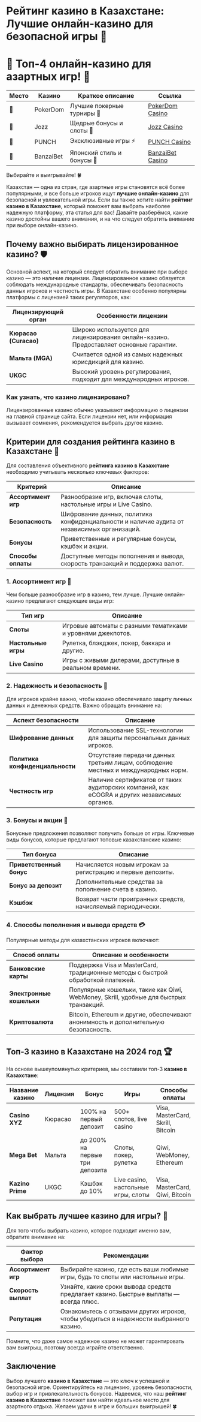 # Рейтинг казино в Казахстане: Лучшие онлайн-казино для безопасной игры 🎲
# 🎰 Топ-4 онлайн-казино для азартных игр! 💸

| Место | Казино     | Краткое описание                 | Ссылка                                    |
|-------|------------|-----------------------------------|-------------------------------------------|
| 🥇    | PokerDom   | Лучшие покерные турниры 🎲        | [PokerDom Casino](https://brandplay.link/Bxg7SC7H)    |
| 🥈    | Jozz       | Щедрые бонусы и слоты 🎁          | [Jozz Casino](https://tk435zi5i9.com/alt/jozz/registration?e8250665e216213938eeaefaf3e61c0a)   |
| 🥉    | PUNCH      | Эксклюзивные игры ⚡              | [PUNCH Casino](https://betpunch1.com/d638d6d39)       |
| 🏅    | BanzaiBet  | Японский стиль и бонусы 🏮        | [BanzaiBet Casino](https://bnzstr009.com/e9rVJ)        |

Выбирайте и выигрывайте! 🍀

Казахстан — одна из стран, где азартные игры становятся всё более популярными, и все больше игроков ищут **лучшие онлайн-казино** для безопасной и увлекательной игры. Если вы также хотите найти **рейтинг казино в Казахстане**, который поможет вам выбрать наиболее надежную платформу, эта статья для вас! Давайте разберёмся, какие казино достойны вашего внимания, и на что следует обратить внимание при выборе онлайн-казино.

## Почему важно выбирать лицензированное казино? 🛡️

Основной аспект, на который следует обратить внимание при выборе казино — это наличие лицензии. Лицензированное казино обязуется соблюдать международные стандарты, обеспечивать безопасность данных игроков и честность игры. В Казахстане особенно популярны платформы с лицензией таких регуляторов, как:

| Лицензирующий орган        | Особенности лицензии                                                                 |
|----------------------------|---------------------------------------------------------------------------------------|
| **Кюрасао (Curacao)**      | Широко используется для лицензирования онлайн-казино. Предоставляет основные гарантии. |
| **Мальта (MGA)**           | Считается одной из самых надежных юрисдикций для казино.                               |
| **UKGC**                   | Высокий уровень регулирования, подходит для международных игроков.                    |

### Как узнать, что казино лицензировано?

Лицензированные казино обычно указывают информацию о лицензии на главной странице сайта. Если лицензии нет, или информация вызывает сомнения, рекомендуется выбрать другое казино.

## Критерии для создания рейтинга казино в Казахстане 🌟

Для составления объективного **рейтинга казино в Казахстане** необходимо учитывать несколько ключевых факторов:

| Критерий            | Описание                                                                                       |
|---------------------|------------------------------------------------------------------------------------------------|
| **Ассортимент игр** | Разнообразие игр, включая слоты, настольные игры и Live Casino.                                |
| **Безопасность**    | Шифрование данных, политика конфиденциальности и наличие аудита от независимых организаций.   |
| **Бонусы**          | Приветственные и регулярные бонусы, кэшбэк и акции.                                            |
| **Способы оплаты**  | Доступные методы пополнения и вывода, скорость транзакций и поддержка валют.                  |

### 1. Ассортимент игр 🎰

Чем больше разнообразие игр в казино, тем лучше. Лучшие онлайн-казино предлагают следующие виды игр:

| Тип игр            | Описание                                                                                       |
|--------------------|------------------------------------------------------------------------------------------------|
| **Слоты**          | Игровые автоматы с разными тематиками и уровнями джекпотов.                                    |
| **Настольные игры**| Рулетка, блэкджек, покер, баккара и другие.                                                    |
| **Live Casino**    | Игры с живыми дилерами, доступные в реальном времени.                                          |
  
### 2. Надежность и безопасность 🔐

Для игроков крайне важно, чтобы казино обеспечивало защиту личных данных и денежных средств. Важно обращать внимание на:

| Аспект безопасности    | Описание                                                                                      |
|------------------------|-----------------------------------------------------------------------------------------------|
| **Шифрование данных**  | Использование SSL-технологии для защиты персональных данных игроков.                         |
| **Политика конфиденциальности** | Отсутствие передачи данных третьим лицам, соблюдение местных и международных норм.     |
| **Честность игр**      | Наличие сертификатов от таких аудиторских компаний, как eCOGRA и других независимых органов.  |

### 3. Бонусы и акции 🎁

Бонусные предложения позволяют получить больше от игры. Ключевые виды бонусов, которые предлагают топовые казахстанские казино:

| Тип бонуса             | Описание                                                                                      |
|------------------------|-----------------------------------------------------------------------------------------------|
| **Приветственный бонус** | Начисляется новым игрокам за регистрацию и первые депозиты.                                 |
| **Бонус за депозит**     | Дополнительные средства за пополнение счета в казино.                                      |
| **Кэшбэк**               | Возврат части проигранных средств, начисляемый периодически.                                |

### 4. Способы пополнения и вывода средств 💳

Популярные методы для казахстанских игроков включают:

| Способ оплаты           | Описание и особенности                                                                      |
|-------------------------|----------------------------------------------------------------------------------------------|
| **Банковские карты**    | Поддержка Visa и MasterCard, традиционные методы с быстрой обработкой платежей.             |
| **Электронные кошельки**| Популярные кошельки, такие как Qiwi, WebMoney, Skrill, удобные для быстрых транзакций.       |
| **Криптовалюта**        | Bitcoin, Ethereum и другие, обеспечивают анонимность и дополнительную безопасность.          |
  
## Топ-3 казино в Казахстане на 2024 год 🏆

На основе вышеупомянутых критериев, мы составили топ-3 **казино в Казахстане**:

| Название казино | Лицензия    | Бонус                           | Игры                               | Способы оплаты                         |
|-----------------|-------------|----------------------------------|-------------------------------------|-----------------------------------------|
| **Casino XYZ**  | Кюрасао     | 100% на первый депозит          | 500+ слотов, live casino           | Visa, MasterCard, Skrill, Bitcoin      |
| **Mega Bet**    | Мальта      | до 200% на первые три депозита   | Слоты, покер, рулетка              | Qiwi, WebMoney, Ethereum               |
| **Kazino Prime**| UKGC        | Кэшбэк до 10%                   | Live casino, настольные игры, слоты | Visa, MasterCard, Qiwi, Bitcoin        |
  
## Как выбрать лучшее казино для игры? 📌

Для того чтобы выбрать казино, которое подходит именно вам, обратите внимание на:

| Фактор выбора           | Рекомендации                                                                                    |
|-------------------------|-------------------------------------------------------------------------------------------------|
| **Ассортимент игр**     | Выбирайте казино, где есть ваши любимые игры, будь то слоты или настольные игры.                |
| **Скорость выплат**     | Узнайте, какие сроки вывода средств предлагает казино. Быстрые выплаты — всегда плюс.          |
| **Репутация**           | Ознакомьтесь с отзывами других игроков, чтобы убедиться в надежности выбранного казино.         |
  
Помните, что даже самое надежное казино не может гарантировать вам выигрыш, поэтому всегда играйте ответственно.

## Заключение

Выбор лучшего **казино в Казахстане** — это ключ к успешной и безопасной игре. Ориентируйтесь на лицензию, уровень безопасности, выбор игр и привлекательность бонусов. Надеемся, что наш **рейтинг казино в Казахстане** поможет вам найти идеальное место для азартного отдыха. Желаем удачи в игре и больших выигрышей! 🍀

---


